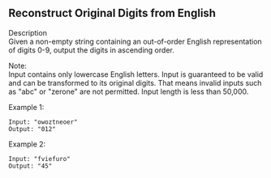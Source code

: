 Reconstruct Original Digits from English
---
Description<br/>
Given a non-empty string containing an out-of-order English representation of digits 0-9, output the digits in ascending order.

Note:<br/>
Input contains only lowercase English letters.
Input is guaranteed to be valid and can be transformed to its original digits. That means invalid inputs such as "abc" or "zerone" are not permitted.
Input length is less than 50,000.

Example 1:
```
Input: "owoztneoer"
Output: "012"
```
Example 2:
```
Input: "fviefuro"
Output: "45"
```
